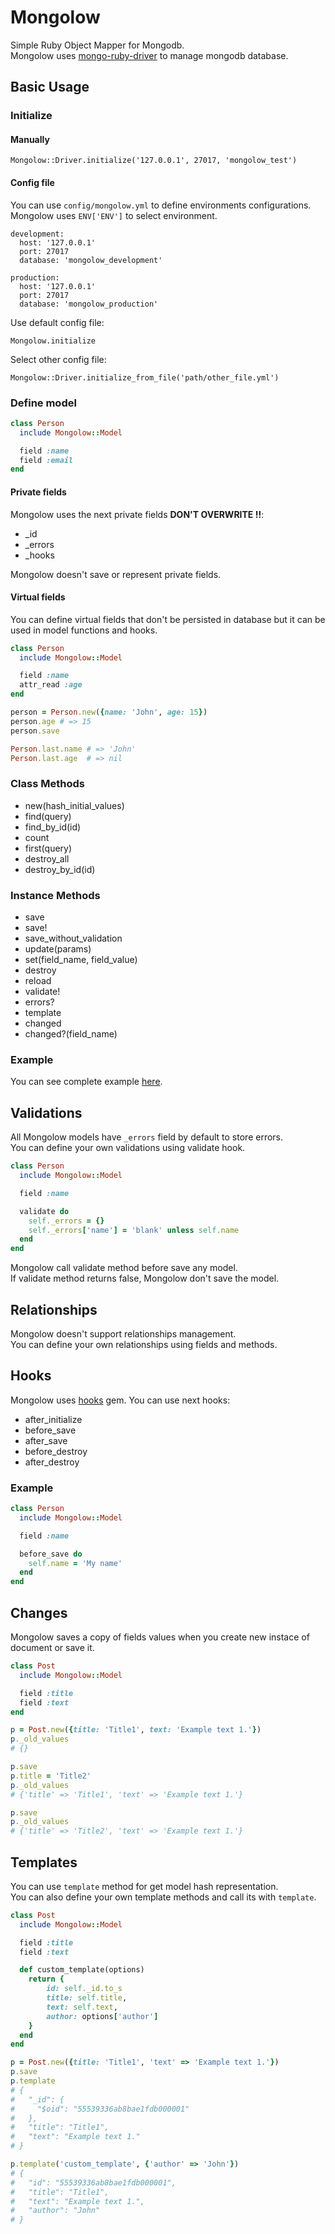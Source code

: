 # Mongolow
Simple Ruby Object Mapper for Mongodb.  
Mongolow uses [mongo-ruby-driver](https://github.com/mongodb/mongo-ruby-driver) to manage mongodb database.

## Basic Usage

### Initialize

#### Manually

    Mongolow::Driver.initialize('127.0.0.1', 27017, 'mongolow_test')
    
#### Config file

You can use `config/mongolow.yml` to define environments configurations.  
Mongolow uses `ENV['ENV']` to select environment.
    
    development:
      host: '127.0.0.1'
      port: 27017
      database: 'mongolow_development'
      
    production:
      host: '127.0.0.1'
      port: 27017
      database: 'mongolow_production'


Use default config file:

    Mongolow.initialize

Select other config file:

    Mongolow::Driver.initialize_from_file('path/other_file.yml')

### Define model

```ruby
class Person
  include Mongolow::Model

  field :name
  field :email
end
```

#### Private fields

Mongolow uses the next private fields **DON'T OVERWRITE !!**:

* _id
* _errors
* _hooks

Mongolow doesn't save or represent private fields.

#### Virtual fields

You can define virtual fields that don't be persisted in database but it can be used in model functions and hooks.

```ruby
class Person
  include Mongolow::Model

  field :name
  attr_read :age
end

person = Person.new({name: 'John', age: 15})
person.age # => 15
person.save

Person.last.name # => 'John'
Person.last.age  # => nil
```

### Class Methods

* new(hash_initial_values)
* find(query)
* find_by_id(id)
* count
* first(query)
* destroy_all
* destroy_by_id(id)

### Instance Methods

* save
* save!
* save_without_validation
* update(params)
* set(field_name, field_value)
* destroy
* reload
* validate!
* errors?
* template
* changed
* changed?(field_name)

### Example

You can see complete example [here](https://github.com/rjurado01/mongolow/blob/master/spec/example_spec.rb).

## Validations

All Mongolow models have `_errors` field by default to store errors.  
You can define your own validations using validate hook.

```ruby
class Person
  include Mongolow::Model

  field :name

  validate do
    self._errors = {}
    self._errors['name'] = 'blank' unless self.name
  end
end
```

Mongolow call validate method before save any model.  
If validate method returns false, Mongolow don't save the model.

## Relationships

Mongolow doesn't support relationships management.  
You can define your own relationships using fields and methods.

## Hooks

Mongolow uses [hooks](https://github.com/apotonick/hooks) gem. You can use next hooks:

* after_initialize
* before_save
* after_save
* before_destroy
* after_destroy

### Example

```ruby
class Person
  include Mongolow::Model

  field :name

  before_save do
    self.name = 'My name'
  end
end
```

## Changes

Mongolow saves a copy of fields values when you create new instace of document or save it.

```ruby
class Post
  include Mongolow::Model

  field :title
  field :text
end

p = Post.new({title: 'Title1', text: 'Example text 1.'})
p._old_values
# {}

p.save
p.title = 'Title2'
p._old_values
# {'title' => 'Title1', 'text' => 'Example text 1.'}

p.save
p._old_values
# {'title' => 'Title2', 'text' => 'Example text 1.'}
```

## Templates

You can use `template` method for get model hash representation.  
You can also define your own template methods and call its with `template`.

```ruby
class Post
  include Mongolow::Model

  field :title
  field :text

  def custom_template(options)
    return {
        id: self._id.to_s
        title: self.title,
        text: self.text,
        author: options['author']
    }
  end
end

p = Post.new({title: 'Title1', 'text' => 'Example text 1.'})
p.save
p.template
# {
#   "_id": {
#     "$oid": "55539336ab8bae1fdb000001"
#   },
#   "title": "Title1",
#   "text": "Example text 1."
# }

p.template('custom_template', {'author' => 'John'})
# {
#   "id": "55539336ab8bae1fdb000001",
#   "title": "Title1",
#   "text": "Example text 1.",
#   "author": "John"
# }
```
